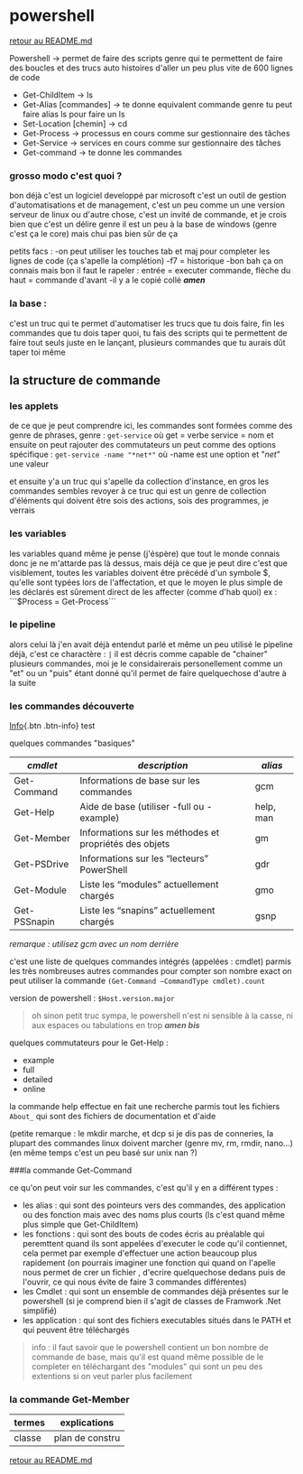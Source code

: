# powershell

[retour au README.md](https://github.com/LBROCHARD/cours-linux)
	
Powershell -> permet de faire des scripts genre qui te permettent de faire des boucles
et des trucs auto histoires d'aller un peu plus vite de 600 lignes de code

* Get-ChildItem -> ls
* Get-Alias [commandes] -> te donne equivalent commande genre tu peut faire alias ls pour faire un ls
* Set-Location [chemin] -> cd
* Get-Process -> processus en cours comme sur gestionnaire des tâches
* Get-Service -> services en cours comme sur gestionnaire des tâches
* Get-command -> te donne les commandes 


### grosso modo c'est quoi ? 

bon déjà c'est un logiciel developpé par microsoft c'est un outil de gestion d'automatisations et de management, c'est un peu comme un une version serveur de linux ou d'autre chose, c'est un invité de commande, et je crois bien que c'est un délire genre il est un peu à la base de windows (genre c'est ça le core) mais chui pas bien sûr de ça

petits facs :
-on peut utiliser les touches tab et maj pour completer les lignes de code (ça s'apelle la complétion)
-f7 = historique
-bon bah ça on connais mais bon il faut le rapeler : entrée = executer commande, flèche du haut = commande d'avant
-il y a le copié collé ***amen***

### la base :

c'est un truc qui te permet d'automatiser les trucs que tu dois faire, fin les commandes que tu dois taper quoi, tu fais des scripts qui te permettent de faire tout seuls juste en le lançant, plusieurs commandes que tu aurais dût taper toi même


## la structure de commande 

### les applets

de ce que je peut comprendre ici, les commandes sont formées comme des genre de phrases, genre : ```get-service``` où get = verbe service = nom
et ensuite on peut rajouter des commutateurs un peut comme des options spécifique : ```get-service -name "*net*"``` où -name est une option et "*net*" une valeur

et ensuite y'a un truc qui s'apelle da collection d'instance, en gros les commandes sembles revoyer à ce truc qui est un genre de collection d'éléments qui doivent être sois des actions, sois des programmes, je verrais


### les variables

les variables quand même je pense (j'éspère) que tout le monde connais donc je ne m'attarde pas là dessus, mais déjà ce que je peut dire c'est que visiblement, toutes les variables doivent être précédé d'un symbole $, qu'elle sont typées lors de l'affectation, et que le moyen le plus simple de les déclarés est sûrement direct de les affecter (comme d'hab quoi) ex : ```$Process = Get-Process```

### le pipeline

alors celui là j'en avait déjà entendut parlé et même un peu utilisé 
le pipeline déjà, c'est ce charactère : ```|```
il est décris comme capable de "chainer" plusieurs commandes,
moi je le considairerais personellement comme un "et" ou un "puis" étant donné qu'il permet de faire quelquechose d'autre à la suite

### les commandes découverte 

[Info](#){.btn .btn-info} test

quelques commandes "basiques"

|*cmdlet*|*description*|*alias*|
|--------|--------|--------|
|Get-Command|Informations de base sur les commandes|gcm|
|Get-Help|Aide de base (utiliser -full ou -example)|help, man|
|Get-Member |Informations sur les méthodes et propriétés des objets |gm |
|Get-PSDrive |Informations sur les “lecteurs” PowerShell |gdr |
|Get-Module |Liste les “modules” actuellement chargés |gmo |
|Get-PSSnapin |Liste les “snapins” actuellement chargés |gsnp |

_remarque : utilisez gcm avec un nom derrière_

c'est une liste de quelques commandes intégrés (appelées : cmdlet) parmis les très nombreuses autres commandes
pour compter son nombre exact on peut utiliser la commande ```(Get-Command –CommandType cmdlet).count```

version de powershell : ```$Host.version.major```

> oh sinon petit truc sympa, le powershell n'est ni sensible à la casse, ni aux espaces ou tabulations en trop ***amen bis*** 

quelques commutateurs pour le Get-Help : 
* example
* full
* detailed
* online

la commande help effectue en fait une recherche parmis tout les fichiers ```About_```  qui sont des fichiers de documentation et d'aide

(petite remarque : le mkdir marche, et dcp si je dis pas de conneries, la plupart des commandes linux doivent marcher (genre mv, rm, rmdir, nano...) (en même temps c'est un peu basé sur unix nan ?)

###la commande Get-Command

ce qu'on peut voir sur les commandes, c'est qu'il y en a différent types : 
* les alias : qui sont des pointeurs vers des commandes, des application ou des fonction mais avec des noms plus courts (ls c'est quand même plus simple que Get-ChildItem)
* les fonctions : qui sont des bouts de codes écris au préalable qui peremttent quand ils sont appelées d'executer le code qu'il contiennet, cela permet par exemple d'effectuer une action beaucoup plus rapidement (on pourrais imaginer une fonction qui quand on l'apelle nous permet de crer un fichier , d'ecrire quelquechose dedans puis de l'ouvrir, ce qui nous évite de faire 3 commandes différentes)
* les Cmdlet : qui sont un ensemble de commandes déjà présentes sur le powershell (si je comprend bien il s'agit de classes de Framwork .Net simplifié)
* les application : qui sont des fichiers executables situés dans le PATH et qui peuvent être téléchargés 

> info : il faut savoir que le powershell contient un bon nombre de commande de base, mais qu'il est quand même possible de le completer en téléchargant des "modules" qui sont un peu des extentions si on veut parler plus facilement

### la commande Get-Member

|termes |explications |
|---|----------|
|classe  |plan de constru  |

































[retour au README.md](https://github.com/LBROCHARD/cours-linux)
